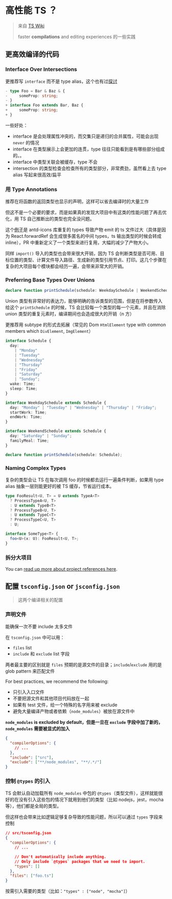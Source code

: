 # 高性能 TS ？

> 来自 [TS Wiki](https://github.com/microsoft/TypeScript/wiki/Performance)
>
> faster **compilations** and editing experiences 的一些实践

## 更高效编译的代码

### Interface Over Intersections

更推荐写 `interface` 而不是 type alias，这个也有过[探讨](./interface_vs_type.md)

```typescript
- type Foo = Bar & Baz & {
-     someProp: string;
- }
+ interface Foo extends Bar, Baz {
+     someProp: string;
+ }
```

一些好处：

- interface 是会处理属性冲突的，而交集只是递归的合并属性，可能会出现 `never` 的情况
- interface 在类型展示上会更加的连贯，type 往往只能看到是有哪些部分组成的。。
- interface 中类型关联会被缓存，type 不会
- intersection 的类型检查会检查所有的类型部分，非常费劲，虽然看上去 type alias 写起来很高效/扁平

### 用 Type Annotations

推荐在将函数的返回类型也显示的声明，这样可以省去编译时的大量工作

但这不是一个必要的要求，而是如果真的发现大项目中有这类的性能问题了再去优化，用 TS 自己推断出的类型也完全没问题。

这个[例子](https://github.com/ant-design/ant-design-icons/pull/479)是 antd-icons 库重复的 types 导致产物 emit 的 ts 文件过大（具体是因为 React.forwardRef 会生成很多匿名的中间 types，ts 输出类型的时候会转成 inline），PR 中重新定义了一个类型来进行复用，大幅的减少了产物大小。

同样 `import()` 导入的类型也会带来很大开销，因为 TS 会判断类型是否可用、目标位置的类型、计算文件导入路径、生成新的类型引用节点、打印。这几个步骤在复杂的大项目每个模块都会经历一遍，会带来非常大的开销。

### Preferring Base Types Over Unions

```typescript
declare function printSchedule(schedule: WeekdaySchedule | WeekendSchedule);
```

Union 类型有非常好的表达力，能够明确的告诉类型的范围，但是在将参数传入给这个 `printSchedule` 的时候，TS 会比较每一个类型的每一个元素，并且在消除 union 类型的重复元素时，编译期间也会造成很大的开销（n 方）

更推荐用 subtype 的形式去拓展（常见的 Dom `HtmlElement` type with common members which `DivElement`, `ImgElement`）

```typescript
interface Schedule {
  day:
    | "Monday"
    | "Tuesday"
    | "Wednesday"
    | "Thursday"
    | "Friday"
    | "Saturday"
    | "Sunday";
  wake: Time;
  sleep: Time;
}

interface WeekdaySchedule extends Schedule {
  day: "Monday" | "Tuesday" | "Wednesday" | "Thursday" | "Friday";
  startWork: Time;
  endWork: Time;
}

interface WeekendSchedule extends Schedule {
  day: "Saturday" | "Sunday";
  familyMeal: Time;
}

declare function printSchedule(schedule: Schedule);
```

### Naming Complex Types

复杂的类型会让 TS 在每次调用 foo 的时候都去运行一遍条件判断，如果用 type alias 抽象一层则能更好的被 TS 缓存，节省运行成本。

```typescript
type FooResult<U, T> = U extends TypeA<T>
  ? ProcessTypeA<U, T>
  : U extends TypeB<T>
  ? ProcessTypeB<U, T>
  : U extends TypeC<T>
  ? ProcessTypeC<U, T>
  : U;

interface SomeType<T> {
  foo<U>(x: U): FooResult<U, T>;
}
```

### 拆分大项目

You can [read up more about project references here](https://www.typescriptlang.org/docs/handbook/project-references.html).

## 配置 `tsconfig.json` or `jsconfig.json`

> 这两个编译相关的配置

### 声明文件

能确保一次不要 include 太多文件

在 `tsconfig.json` 中可以用：

- `files` list
- `include` 和 `exclude` list 字段

两者最主要的区别就是 `files` 预期的是源文件的目录；`include`/`exclude` 用的是 glob pattern 来匹配文件

For best practices, we recommend the following:

- 只引入入口文件
- 不要把源文件和其他项目代码放在一起
- 如果有 test 文件，给一个特殊的名字用来被 exclude
- 避免大量编译产物或者依赖（`node_modules`）被放在源文件中

**`node_modules` is excluded by default，但是一旦在 `exclude` 字段中加了新的，`node_modules` 需要被显式的加入**

```json
{
  "compilerOptions": {
    // ...
  },
  "include": ["src"],
  "exclude": ["**/node_modules", "**/.*/"]
}
```

### 控制 `@types` 的引入

TS 会默认自动加载所有 `node_modules` 中包的 `@types`（类型文件），这样就能很好的在没有引入这些包的情况下就用到他们的类型（比如 nodejs，jest，mocha 等），他们都是全局的类型。

但这样也会带来比如逻辑足够复杂导致的性能问题，所以可以通过 `types` 字段来控制

```json
// src/tsconfig.json
{
  "compilerOptions": {
    // ...

    // Don't automatically include anything.
    // Only include `@types` packages that we need to import.
    "types": []
  },
  "files": ["foo.ts"]
}
```

按需引入需要的类型（比如：`"types" : ["node", "mocha"]`）
